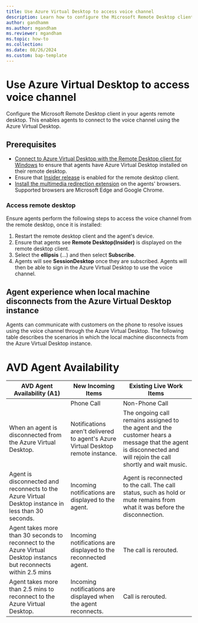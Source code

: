 ```yaml
---
title: Use Azure Virtual Desktop to access voice channel
description: Learn how to configure the Microsoft Remote Desktop client in your agents remote desktop to enable agents to connect to the voice channel using Azure Virtual Desktop.
author: gandhamm
ms.author: mgandham
ms.reviewer: mgandham
ms.topic: how-to 
ms.collection: 
ms.date: 08/26/2024
ms.custom: bap-template 
---
```


# Use Azure Virtual Desktop to access voice channel

Configure the Microsoft Remote Desktop client in your agents remote desktop. This enables agents to connect to the voice channel using the Azure Virtual Desktop. 

## Prerequisites

- [Connect to Azure Virtual Desktop with the Remote Desktop client for Windows](/azure/virtual-desktop/users/connect-windows?pivots=remote-desktop-msi#download-and-install-the-remote-desktop-client-msi) to ensure that agents have Azure Virtual Desktop installed on their remote desktop.
- Ensure that [Insider release](/azure/virtual-desktop/users/client-features-windows?pivots=remote-desktop-msi#enable-insider-releases) is enabled for the remote desktop client.
- [Install the multimedia redirection extension](/azure/virtual-desktop/multimedia-redirection) on the agents' browsers. Supported browsers are Microsoft Edge and Google Chrome.

### Access remote desktop

Ensure agents perform the following steps to access the voice channel from the remote desktop, once it is installed:

1. Restart the remote desktop client and the agent's device.
1. Ensure that agents see **Remote Desktop(Insider)** is displayed on the remote desktop client.
1. Select the **ellipsis** (…) and then select **Subscribe**. 
1. Agents will see **SessionDesktop** once they are subscribed. Agents will then be able to sign in the Azure Virtual Desktop to use the voice channel.

## Agent experience when local machine disconnects from the Azure Virtual Desktop instance

Agents can communicate with customers on the phone to resolve issues using the voice channel through the Azure Virtual Desktop. The following table describes the scenarios in which the local machine disconnects from the Azure Virtual Desktop instance.

# AVD Agent Availability

| AVD Agent Availability (A1)                | New Incoming Items                                 | Existing Live Work Items                                                                                       |
|--------------------------------------------|---------------------------------------------------|---------------------------------------------------------------------------------------------------------------|
|                                            | Phone Call                                        | Non-Phone Call                                                                                                 | Active Consult (Primary - A1)                                                                                  | Active Consult (Consulting Agent – A2)                                                                          | Transfer in Flight                                                                                               |
| When an agent is disconnected from the Azure Virtual Desktop.    | Notifications aren't delivered to agent's Azure Virtual Desktop remote instance. | The ongoing call remains assigned to the agent and the customer hears a message that the agent is disconnected and will rejoin the call shortly and wait music. | Non-voice conversations remain assigned to agent. If the agent is in a chat conversation that is converted to a voice or video, then the voice or video call ends. | The secondary agent hears a message that the primary agent is disonnected.                                                   | The call ends for the secondary agent.         |                                                              |
| Agent is disconnected and reconnects to the Azure Virtual Desktop instance in less than 30 seconds. | Incoming notifications are displayed to the agent.  | Agent is reconnected to the call. The call status, such as hold or mute remains from what it was before the disconnection.                   | The primary agent is reconnected to the conversation.                                                              | Primary agent rejoins the call. The call status remains the same from what it was before the disconnection.             | The call ends for the secondary agent.                  | Call is transferred. The agent is reconnected to the call if the transfer fails.                                                                      |
| Agent takes more than 30 seconds to reconnect to the Azure Virtual Desktop instancs but reconnects within 2.5 mins | Incoming notifications are displayed to the reconnected agent. | The call is rerouted.                                             | Agent rejoins the conversation.                                                                                                         | Call gets rerouted to a different agent and the consult ends. The customer remains on hold                           | Call ends for the secondary agent.                                  | Call rerouted if transfer fails.                                                                                 |
| Agent takes more than 2.5 mins to reconnect to the Azure Virtual Desktop.   | Incoming notifications are displayed when the agent reconnects.  | Call is rerouted.                                                                                              | Conversation is rerouted                                                                                               | N/A                                                                                                             | Consult ends for the secondary agent.                                          | Call is rerouted.                                      |